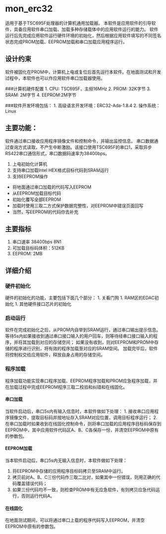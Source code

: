 # mon_erc32

适用于基于TSC695F处理器的计算机通用加载器。
本软件是应用软件的引导软件，具备应用软件串口加载、加载多种存储载体中的应用软件运行的能力。
软件运行后先完成应用软件运行硬件环境的初始化，然后根据应用软件填写的不同签名状态完成PROM加载、EEPROM加载和串口加载应用程序运行。

## 设计约束
软件被固化在PROM中，计算机上电或复位后首先运行本软件。在地面测试和开发过程中，本软件也可以作应用软件串口加载器使用。

###计算机硬件配置
    1. CPU: TSC695F，主频16MHz
    2. PROM: 32K字节
    3. SRAM: 2M字节
    4. EEPROM:2M字节

###软件开发环境包括：
    1. 高级语言开发环境：ERC32-Ada-1.8.4
    2. 操作系统： Linux

## 主要功能：

软件通过串口接收应用程序镜像文件和控制命令，并输出监控信息。
串口数据通过查询方式读取，不产生中断激励。该接口使用TSC695F的串口1，采取异步RS422串口通信形式，串口数据码速率为38400bps。

1. 上电初始化计算机
1. 支持串口加载Intel HEX格式目标代码到SRAM运行
1. 支持EEPROM操作
  - 将地面通过串口加载的代码写入EEPROM
  - 从EEPROM加载目标代码
  - 初始化覆写全部EEPROM
  - 加载时使用三取二方式保护数据完整性，对EEPROM中错误页面回写
  - 当然，写EEPROM的代码你去补充


## 主要指标

1. 串口速率 38400bps 8N1
2. 可加载目标码体积：512KB
3. EEPROM: 2MB

## 详细介绍

### 硬件初始化
硬件的初始化的功能，主要包括下面几个部分：
    1. 关看门狗
    1. RAM区的EDAC初始化
    1. 其他硬件接口芯片的初始化

### 启动运行
软件在完成初始化之后，从PROM内自举到SRAM运行，通过串口输出提示信息。
等待5s内如果接收到通过串口接口输入的用户回车，则等待经串口接口输入的程序，并将其加载到对应的存储空间；
如果没有收到，则对EEPROM和PROM中存储的程序进行识别，将有效的程序加载至对应的SRAM空间。
加载完毕后，软件将控制权交给应用软件，释放自身占用的存储空间。

### 程序加载
程序加载功能实现串口程序加载、EEPROM程序加载和PROM应急程序加载，并在加载过程中完成EEPROM程序三取二校验和纠错和在线固化。

#### 串口加载
当软件启动后，串口5s内有输入信息时，本软件做如下处理：
    1. 接收串口应用程序镜像文件，提取目标码并按地址存入SRAM对应位置，调用目标程序运行；
    2. 在串口加载时如果收到在线固化控制命令，则将串口加载的应用程序目标码保存到EEPROM中，其中应用软件代码区A、B、C各保存一份，并清空EEPROM中原有的参数包。

#### EEPROM加载
当本软件启动后，串口5s内无输入信息时，本软件做如下处理：
1. 将EEPROM中存储的应用程序目标码拷贝至SRAM中运行。
1. 拷贝前对A、B、C三份代码作三取二比对，如果其中一份错误，则用正确的代码覆盖错误代码；
1. 如果三份代码均不一致，则检查PROM中有无应急软件，有则拷贝应急代码运行，否则运行代码A。

#### 在线固化
在地面测试期间，可以将通过串口上载的程序代码写入EEPROM，并清空EEPROM中原有的参数包。
